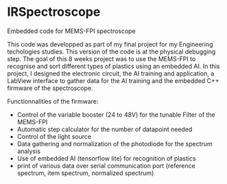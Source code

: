 # IRSpectroscope
Embedded code for MEMS-FPI spectroscope

This code was developped as part of my final project for my Engineering techologies studies. This version of the code is at the physical debugging step. 
The goal of this 8 weeks project was to use the MEMS-FPI to recognise and sort different types of plastics using an embedded AI. In this project, I designed the 
electronic circuit, the AI training and application, a LabView interface to gather data for the AI training and the embedded C++ firmware of the spectroscope.


Functionnalities of the firmware:
- Control of the variable booster (24 to 48V) for the tunable Filter of the MEMS-FPI
- Automatic step calculator for the number of datapoint needed
- Control of the light source
- Data gathering  and normalization of the photodiode for the spectrum analysis
- Use of embedded AI (tensorflow lite) for recognition of plastics
- print of various data over serial communication port (reference spectrum, item spectrum, normalized spectrum)
